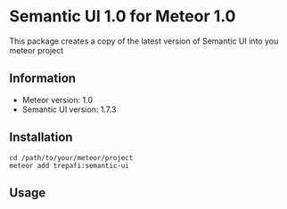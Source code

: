 # Semantic UI 1.0 for Meteor 1.0
This package creates a copy of the latest version of Semantic UI into you meteor project

## Information
* Meteor version: 1.0
* Semantic UI version: 1.7.3

## Installation
````
cd /path/to/your/meteor/project
meteor add trepafi:semantic-ui
````
## Usage
